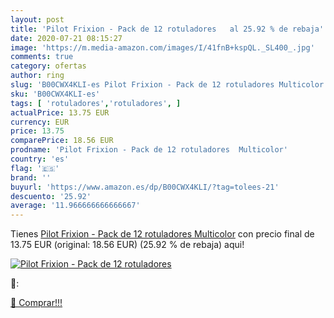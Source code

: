 ```yaml
---
layout: post
title: 'Pilot Frixion - Pack de 12 rotuladores   al 25.92 % de rebaja'
date: 2020-07-21 08:15:27
image: 'https://m.media-amazon.com/images/I/41fnB+kspQL._SL400_.jpg'
comments: true
category: ofertas
author: ring
slug: 'B00CWX4KLI-es Pilot Frixion - Pack de 12 rotuladores Multicolor'
sku: 'B00CWX4KLI-es'
tags: [ 'rotuladores','rotuladores', ]
actualPrice: 13.75 EUR
currency: EUR
price: 13.75
comparePrice: 18.56 EUR
prodname: 'Pilot Frixion - Pack de 12 rotuladores  Multicolor'
country: 'es'
flag: '🇪🇸'
brand: ''
buyurl: 'https://www.amazon.es/dp/B00CWX4KLI/?tag=tolees-21'
descuento: '25.92'
average: '11.966666666666667'
---
```


Tienes [Pilot Frixion - Pack de 12 rotuladores  Multicolor](https://www.amazon.es/dp/B00CWX4KLI/?tag=tolees-21) con precio final de  13.75 EUR (original: 18.56 EUR) (25.92 %  de rebaja) aqui!

[![Pilot Frixion - Pack de 12 rotuladores  ](https://m.media-amazon.com/images/I/41fnB+kspQL._SL400_.jpg)](https://www.amazon.es/dp/B00CWX4KLI/?tag=tolees-21)

🔎:


[🛒 Comprar!!!](https://www.amazon.es/dp/B00CWX4KLI/?tag=tolees-21)
